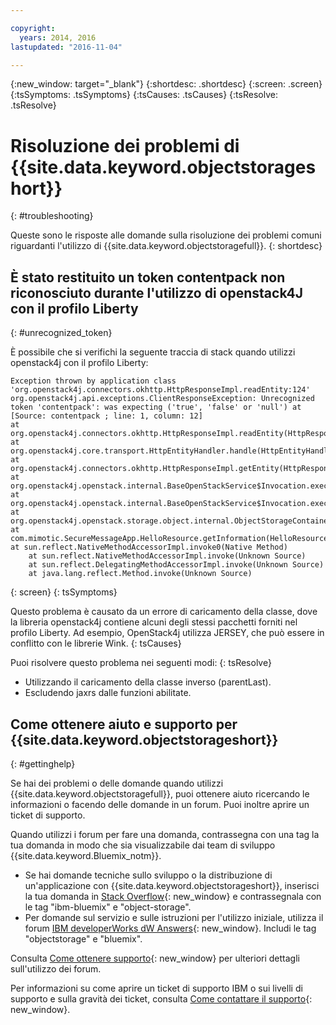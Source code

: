 ```yaml
---

copyright:
  years: 2014, 2016
lastupdated: "2016-11-04"

---
```

{:new_window: target="_blank"}
{:shortdesc: .shortdesc}
{:screen: .screen}
{:tsSymptoms: .tsSymptoms}
{:tsCauses: .tsCauses}
{:tsResolve: .tsResolve}

# Risoluzione dei problemi di {{site.data.keyword.objectstorageshort}}
{: #troubleshooting}


Queste sono le risposte alle domande sulla risoluzione dei problemi comuni riguardanti l'utilizzo di {{site.data.keyword.objectstoragefull}}.
{: shortdesc}

## È stato restituito un token contentpack non riconosciuto durante l'utilizzo di openstack4J con il profilo Liberty
{: #unrecognized_token}


È possibile che si verifichi la seguente traccia di stack quando utilizzi openstack4j con il profilo Liberty:
```
Exception thrown by application class 'org.openstack4j.connectors.okhttp.HttpResponseImpl.readEntity:124'
org.openstack4j.api.exceptions.ClientResponseException: Unrecognized token 'contentpack': was expecting ('true', 'false' or 'null') at [Source: contentpack ; line: 1, column: 12]
at org.openstack4j.connectors.okhttp.HttpResponseImpl.readEntity(HttpResponseImpl.java:124)
at org.openstack4j.core.transport.HttpEntityHandler.handle(HttpEntityHandler.java:56)
at org.openstack4j.connectors.okhttp.HttpResponseImpl.getEntity(HttpResponseImpl.java:68)
at org.openstack4j.openstack.internal.BaseOpenStackService$Invocation.execute(BaseOpenStackService.java:169)
at org.openstack4j.openstack.internal.BaseOpenStackService$Invocation.execute(BaseOpenStackService.java:163)
at org.openstack4j.openstack.storage.object.internal.ObjectStorageContainerServiceImpl.list(ObjectStorageContainerServiceImpl.java:41)
at com.mimotic.SecureMessageApp.HelloResource.getInformation(HelloResource.java:47)
at sun.reflect.NativeMethodAccessorImpl.invoke0(Native Method)
    at sun.reflect.NativeMethodAccessorImpl.invoke(Unknown Source)
    at sun.reflect.DelegatingMethodAccessorImpl.invoke(Unknown Source)
    at java.lang.reflect.Method.invoke(Unknown Source)
```
{: screen}
{: tsSymptoms}


Questo problema è causato da un errore di caricamento della classe, dove la libreria openstack4j contiene alcuni degli stessi pacchetti forniti nel profilo Liberty.  Ad esempio, OpenStack4j utilizza JERSEY, che può essere in conflitto con le librerie Wink.
{: tsCauses}


Puoi risolvere questo problema nei seguenti modi:
{: tsResolve}
  * Utilizzando il caricamento della classe inverso (parentLast).
  * Escludendo jaxrs dalle funzioni abilitate.


## Come ottenere aiuto e supporto per {{site.data.keyword.objectstorageshort}}
{: #gettinghelp}

Se hai dei problemi o delle domande quando utilizzi {{site.data.keyword.objectstoragefull}},
puoi ottenere aiuto ricercando le informazioni o facendo delle domande in un forum. Puoi inoltre aprire un ticket di supporto.

Quando utilizzi i forum per fare una domanda, contrassegna con una tag la tua domanda in modo che sia visualizzabile dai team di sviluppo {{site.data.keyword.Bluemix_notm}}.

* Se hai domande tecniche sullo sviluppo o la distribuzione di un'applicazione con {{site.data.keyword.objectstorageshort}},
inserisci la tua domanda in [Stack Overflow](http://stackoverflow.com/search?q=object-storage+ibm-bluemix){: new_window}
e contrassegnala con le  tag "ibm-bluemix" e "object-storage".
* Per domande sul servizio e sulle istruzioni per l'utilizzo iniziale, utilizza il forum [IBM developerWorks dW Answers](https://developer.ibm.com/answers/topics/objectstorage/?smartspace=bluemix){: new_window}. Includi le tag "objectstorage" e "bluemix".

Consulta [Come ottenere supporto](https://console.ng.bluemix.net/docs/support/index.html#getting-help){: new_window} per ulteriori dettagli sull'utilizzo dei forum.

Per informazioni su come aprire un ticket di supporto IBM o sui livelli di supporto e sulla gravità dei ticket, consulta
[Come contattare il supporto](https://console.ng.bluemix.net/docs/support/index.html#contacting-support){: new_window}.
